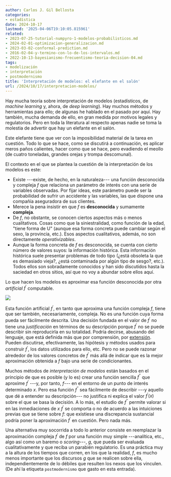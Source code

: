 ```yaml
---
author: Carlos J. Gil Bellosta
categories:
- estadística
date: 2024-10-17
lastmod: '2025-04-06T19:10:05.815961'
related:
- 2023-07-25-tutorial-numpyro-1-modelos-probabilisticos.md
- 2024-02-01-optimizacion-generalizacion.md
- 2023-03-02-conformal-prediction.md
- 2016-02-04-y-termino-con-lo-de-los-intervalos.md
- 2022-10-13-bayesianismo-frecuentismo-teoria-decision-04.md
tags:
- modelización
- interpretación
- postmodernismo
title: 'Interpretación de modelos: el elefante en el salón'
url: /2024/10/17/interpretacion-modelos/
---
```


Hay mucha teoría sobre interpretación de modelos (estadísticos, de _machine learning_ y, ahora, de _deep learning_). Hay muchos métodos y herramientas para ello; de algunas he hablado en el pasado por aquí. Hay también, mucha demanda de ello, en gran medida por motivos legales y regulatorios. Pero en toda la literatura al respecto apenas nadie se toma la molestia de advertir que hay un elefante en el salón.

Este elefante tiene que ver con la imposibilidad material de la tarea en cuestión. Todo lo que se hace, como se discutirá a continuación, es aplicar meros paños calientes, hacer como que se hace, pero evadiendo el meollo (de cuatro toneladas, grandes orejas y trompa descomunal).

El contexto en el que se plantea la cuestión de la interpretación de los modelos es este:

- Existe ---existe, de hecho, en la naturaleza--- una función desconocida y compleja $f$ que relaciona un parámetro de interés con una serie de variables observadas. Por fijar ideas, este parámetro puede ser la probabilidad de sufrir un accidente y las variables, las que dispone una compañía aseguradora de sus clientes.
- Merece la pena insistir en que $f$ es **desconocida** y sumamente **compleja**.
- De $f$, no obstante, se conocen ciertos aspectos más o menos cualitativos. Cosas como que la siniestralidad, como función de la edad, "tiene forma de U" (aunque esa forma concreta puede cambiar según el sexo, la provincia, etc.). Esos aspectos cualitativos, además, no son directamente _operativizables_.
- Aunque la forma concreta de $f$ es desconocida, se cuenta con cierto número de valores suyos: la información histórica. Esta información histórica suele presentar problemas de todo tipo (¿está obsoleta la que es demasiado vieja?, ¿está contaminada por algún tipo de sesgo?, etc.). Todos ellos son sobradamente conocidos y han sido discutidos hasta la saciedad en otros sitios, así que no voy a abundar sobre ellos aquí.

Lo que hacen los modelos es aproximar esa función desconocida por otra _artificial_ $f^\prime$ computable.

![](/wp-uploads/2024/noise-approximation.png#center)

Esta función artificial $f^\prime$, en tanto que aproxima una función compleja $f$, tiene que ser también, necesariamente, compleja. No es una función cuya forma pueda ser fácilmente descrita. Una decisión fundada en el valor de $f^\prime$ no tiene una _justificación_ en términos de su descripción porque $f^\prime$ no se puede describir sin reproducirla en su totalidad. Podría decirse, abusando del lenguaje, que está definida más que por comprensión, por [extensión](https://es.wikipedia.org/wiki/Definici%C3%B3n_extensional). Pueden discutirse, efectivamente, las hipótesis y métodos usados para construir $f^\prime$, los datos utilizados para ello, etc. Pero no se puede razonar alrededor de los valores concretos de $f^\prime$ más allá de indicar que es la mejor aproximación obtenida a $f$ bajo una serie de condicionantes.

Muchos métodos de _interpretación de modelos_ están basados en el principio de que es posible (y lo es) crear una función sencilla $f^{\prime\prime}$ que aproxime $f^\prime$ ---y, por tanto, $f$--- en el entorno de un punto de interés determinado $x$. Pero esa función $f^{\prime\prime}$ sea fácilmente de describir ---y aquello que dé a entender su descripción--- no justifica ni explica el valor $f^{\prime}(x)$ sobre el que se basa la decisión. A lo más, el estudio de $f^{\prime\prime}$ permite valorar si en las inmediaciones de $x$ $f^{\prime}$ se comporta o no de acuerdo a las intuiciones previas que se tiene sobre $f$: que existiese una discrepancia sustancial podría poner la aproximación $f^{\prime}$ en cuestión. Pero nada más.

Una alternativa muy socorrida a todo lo anterior consiste en reemplazar la aproximación compleja $f^{\prime}$ de $f$ por una función muy simple ---analítica, etc., algo así como un baremo o _scoring_---, $g$, que pueda ser evaluada cualitativamente y que reciba un parabién regulatorio. Es una práctica muy a la altura de los tiempos que corren, en los que la realidad, $f$, es mucho menos importante que los discursos $g$ que se realicen sobre ella, independientemente de lo débiles que resulten los nexos que los vinculen. (De ahí la etiqueta `postmodernismo` que gasto en esta entrada).